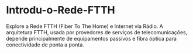 # Introdu-o-Rede-FTTH
Explore a Rede FTTH (Fiber To The Home) e Internet via Rádio. A arquitetura FTTH, usada por provedores de serviços de telecomunicações, depende principalmente de equipamentos passivos e fibra óptica para conectividade de ponta a ponta.
